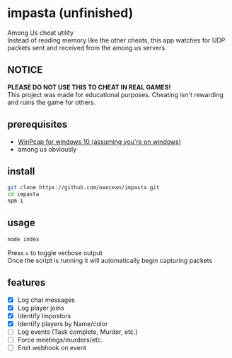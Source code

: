 # impasta (unfinished)
Among Us cheat utility  
Instead of reading memory like the other cheats, this app watches for UDP packets sent and received from the among us servers.  

## NOTICE
**PLEASE DO NOT USE THIS TO CHEAT IN REAL GAMES!**  
This project was made for educational purposes. Cheating isn't rewarding and ruins the game for others.

## prerequisites
*  [WinPcap for windows 10 (assuming you're on windows)](https://nmap.org/npcap/)
* among us obviously

## install
```sh
git clone https://github.com/owocean/impasta.git
cd impasta
npm i
```

## usage
```sh
node index
```
Press `v` to toggle verbose output  
Once the script is running it will automatically begin capturing packets

## features
- [x] Log chat messages
- [x] Log player joins
- [x] Identify Impostors
- [x] Identify players by Name/color
- [ ] Log events (Task complete, Murder, etc.)
- [ ] Force meetings/murders/etc.
- [ ] Emit webhook on event